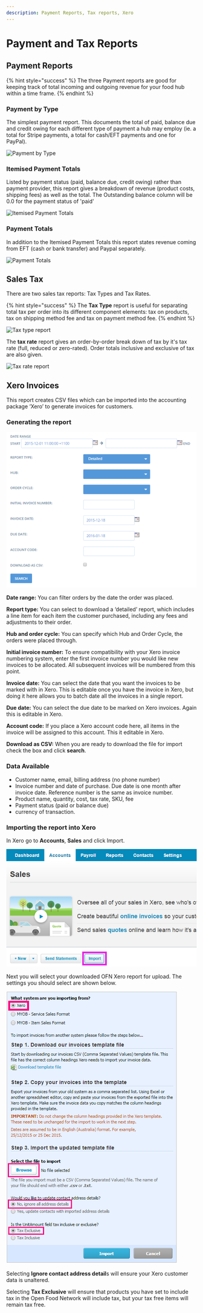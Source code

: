 ```yaml
---
description: Payment Reports, Tax reports, Xero
---
```


# Payment and Tax Reports

## Payment Reports

{% hint style="success" %}
The three Payment reports are good for keeping track of total incoming and outgoing revenue for your food hub within a time frame.
{% endhint %}

### Payment by Type

The simplest payment report. This documents the total of paid, balance due and credit owing for each different type of payment a hub may employ (ie. a total for Stripe payments, a total for cash/EFT payments and one for PayPal).

![Payment by Type](../../.gitbook/assets/payment-by-type.jpg)

### Itemised Payment Totals

Listed by payment status (paid, balance due, credit owing) rather than payment provider, this report gives a breakdown of revenue (product costs, shipping fees) as well as the total.  The Outstanding balance column will be 0.0 for the payment status of 'paid'

![Itemised Payment Totals](../../.gitbook/assets/itemizedpayment.jpg)

### Payment Totals

In addition to the Itemised Payment Totals this report states revenue coming from EFT (cash or bank transfer) and Paypal separately.

![Payment Totals](../../.gitbook/assets/payment-totals.jpg)

## Sales Tax

There are two sales tax reports: Tax Types and Tax Rates.

{% hint style="success" %}
The **Tax Type** report is useful for separating total tax per order into its different component elements: tax on products, tax on shipping method fee and tax on payment method fee.
{% endhint %}

![Tax type report](../../.gitbook/assets/taxtype.jpg)

The **tax rate** report gives an order-by-order break down of tax by it's tax rate (full, reduced or zero-rated).  Order totals inclusive and exclusive of tax are also given.

![Tax rate report](../../.gitbook/assets/taxrates.jpg)

## Xero Invoices

This report creates CSV files which can be imported into the accounting package ‘Xero’ to generate invoices for customers.

### Generating the report

![Xero Report Fields](../../.gitbook/assets/xero-report.png)

**Date range:** You can filter orders by the date the order was placed.

**Report type:** You can select to download a ‘detailed’ report, which includes a line item for each item the customer purchased, including any fees and adjustments to their order.

**Hub and order cycle:** You can specify which Hub and Order Cycle, the orders were placed through.

**Initial invoice number:** To ensure compatibility with your Xero invoice numbering system, enter the first invoice number you would like new invoices to be allocated. All subsequent invoices will be numbered from this point.

**Invoice date:** You can select the date that you want the invoices to be marked with in Xero. This is editable once you have the invoice in Xero, but doing it here allows you to batch date all the invoices in a single report.&#x20;

**Due date:** You can select the due date to be marked on Xero invoices. Again this is editable in Xero.

**Account code:** If you place a Xero account code here, all items in the invoice will be assigned to this account. This it editable in Xero.

**Download as CSV:** When you are ready to download the file for import check the box and click **search**.

### Data Available

* Customer name, email, billing address (no phone number)
* Invoice number and date of purchase. Due date is one month after invoice date.  Reference number is the same as invoice number.
* Product name, quantity, cost, tax rate, SKU, fee
* Payment status (paid or balance due)
* currency of transaction.

### Importing the report into Xero

In Xero go to **Accounts**, **Sales** and click Import.

![Xero Import](../../.gitbook/assets/xero-import.png)

Next you will select your downloaded OFN Xero report for upload. The settings you should select are shown below.

![Xero Import Steps](../../.gitbook/assets/xero-import-steps.png)

Selecting **Ignore contact address detail**s will ensure your Xero customer data is unaltered.&#x20;

Selecting **Tax Exclusive** will ensure that products you have set to include tax in the Open Food Network will include tax, but your tax free items will remain tax free.
